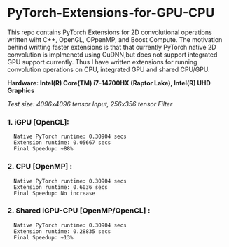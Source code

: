 # PyTorch-Extensions-for-GPU-CPU
This repo contains PyTorch Extensions for 2D convolutional operations written wiht C++, OpenGL, OPpenMP, and Boost Compute.
The motivation behind writting faster extensions is that that currently PyTorch native 2D convolution is implmenetd using CuDNN,but does not support integrated GPU support currently. Thus I have written extensions for running convolution operations on CPU, integrated GPU and shared CPU/GPU.

**Hardware: Intel(R) Core(TM) i7-14700HX (Raptor Lake), Intel(R) UHD Graphics**

*Test size: 4096x4096 tensor Input, 256x356 tensor Filter*

  ### 1. iGPU [OpenCL]:
      Native PyTorch runtime: 0.30904 secs
      Extension runtime: 0.05667 secs
      Final Speedup: ~88%

  ### 2. CPU [OpenMP] :
      Native PyTorch runtime: 0.30904 secs
      Extension runtime: 0.6036 secs 
      Final Speedup: No increase

  ### 2. Shared iGPU-CPU [OpenMP/OpenCL] :
      Native PyTorch runtime: 0.30904 secs
      Extension runtime: 0.28835 secs 
      Final Speedup: ~13%
      
